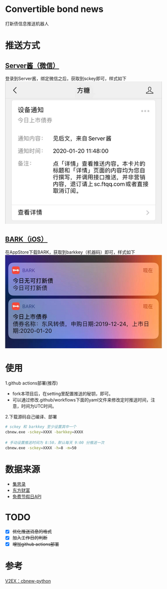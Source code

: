 # Convertible bond news
打新债信息推送机器人

# 推送方式
## [Server酱（微信）](http://sc.ftqq.com/3.version)
登录到Server酱，绑定微信之后，获取到sckey即可，样式如下  
![ft](https://raw.githubusercontent.com/Cyronlee/cbnew-go/master/imgs/ft.png)
## [BARK（iOS）](https://github.com/Finb/Bark)
在AppStore下载BARK，获取到barkkey（机器码）即可，样式如下  
![bark](https://raw.githubusercontent.com/Cyronlee/cbnew-go/master/imgs/bark.png)

# 使用
1.github actions部署(推荐)
- fork本项目后，在setting里配置推送的秘钥，即可。
- 可以通过修改.github/workflows下面的yaml文件来修改定时推送时间，注意，时间为UTC时间。

2.下载源码自己编译、部署
```bash
# sckey 和 barkkey 至少设置其中一个
cbnew.exe -sckey=XXXX -barkkey=XXXX

# 手动设置推送时间为 8:50，默认每天 9:00 分推送一次
cbnew.exe -sckey=XXXX -h=8 -m=50
```

# 数据来源
- [集思录](https://www.jisilu.cn/data/cbnew/#pre)
- [东方财富](http://data.eastmoney.com/kzz/default.html)
- [免费节假日API](http://tool.bitefu.net/jiari/)

# TODO
- [x] ~~优化推送消息的格式~~
- [x] ~~加入工作日的判断~~
- [x] ~~增加github actions部署~~

# 参考
[V2EX：cbnew-python](https://github.com/crazygit/cbnew)
